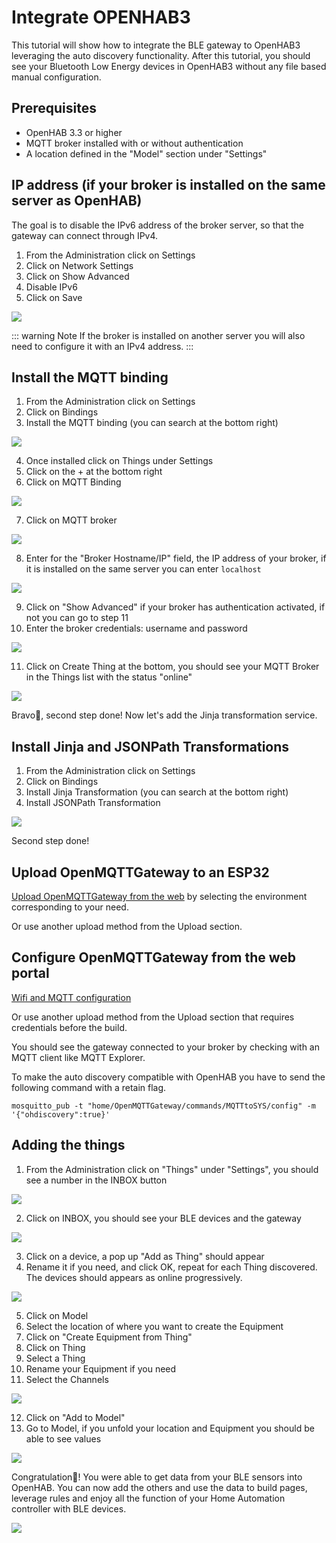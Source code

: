 # Integrate OPENHAB3

This tutorial will show how to integrate the BLE gateway to OpenHAB3 leveraging the auto discovery functionality.
After this tutorial, you should see your Bluetooth Low Energy devices in OpenHAB3 without any file based manual configuration.

## Prerequisites
* OpenHAB 3.3 or higher
* MQTT broker installed with or without authentication
* A location defined in the "Model" section under "Settings"

## IP address (if your broker is installed on the same server as OpenHAB)
The goal is to disable the IPv6 address of the broker server, so that the gateway can connect through IPv4.
1. From the Administration click on Settings
2. Click on Network Settings
3. Click on Show Advanced
4. Disable IPv6
5. Click on Save

![](../img/OpenMQTTGateway-OpenHAB-Theengs-mqtt-ip.png)

::: warning Note
If the broker is installed on another server you will also need to configure it with an IPv4 address.
:::

## Install the MQTT binding
1. From the Administration click on Settings
2. Click on Bindings
3. Install the MQTT binding (you can search at the bottom right)

![](../img/OpenMQTTGateway-OpenHAB-Theengs-mqtt-binding.png)

4. Once installed click on Things under Settings
5. Click on the + at the bottom right
6. Click on MQTT Binding

![](../img/OpenMQTTGateway-OpenHAB-Theengs-mqtt-binding2.png)

7. Click on MQTT broker

![](../img/OpenMQTTGateway-OpenHAB-Theengs-mqtt-binding3.png)

8. Enter for the "Broker Hostname/IP" field, the IP address of your broker, if it is installed on the same server you can enter `localhost`

![](../img/OpenMQTTGateway-OpenHAB-Theengs-mqtt-binding4.png)

9. Click on "Show Advanced" if your broker has authentication activated, if not you can go to step 11
10. Enter the broker credentials: username and password

![](../img/OpenMQTTGateway-OpenHAB-Theengs-mqtt-binding5.png)

11. Click on Create Thing at the bottom, you should see your MQTT Broker in the Things list with the status "online"

![](../img/OpenMQTTGateway-OpenHAB-Theengs-mqtt-binding6.png)

Bravo👏, second step done! Now let's add the Jinja transformation service.

## Install Jinja and JSONPath Transformations
1. From the Administration click on Settings
2. Click on Bindings
3. Install Jinja Transformation (you can search at the bottom right)
4. Install JSONPath Transformation

![](../img/OpenMQTTGateway-OpenHAB-Theengs-mqtt-jinja.png)

Second step done!

## Upload OpenMQTTGateway to an ESP32
[Upload OpenMQTTGateway from the web](../upload/web-install.md) by selecting the environment corresponding to your need.

Or use another upload method from the Upload section.

## Configure OpenMQTTGateway from the web portal
[Wifi and MQTT configuration](../upload/portal.md)

Or use another upload method from the Upload section that requires credentials before the build.

You should see the gateway connected to your broker by checking with an MQTT client like MQTT Explorer.

To make the auto discovery compatible with OpenHAB you have to send the following command with a retain flag.

`mosquitto_pub -t "home/OpenMQTTGateway/commands/MQTTtoSYS/config" -m '{"ohdiscovery":true}'`

## Adding the things
1. From the Administration click on "Things" under "Settings", you should see a number in the INBOX button

![](../img/OpenMQTTGateway-OpenHAB-Theengs-mqtt-things.png)

2. Click on INBOX, you should see your BLE devices and the gateway

![](../img/OpenMQTTGateway-OpenHAB-Theengs-mqtt-things2.png)

3. Click on a device, a pop up "Add as Thing" should appear
4. Rename it if you need, and click OK, repeat for each Thing discovered. The devices should appears as online progressively.

![](../img/OpenMQTTGateway-OpenHAB-Theengs-mqtt-things3.png)

5. Click on Model
6. Select the location of where you want to create the Equipment
7. Click on "Create Equipment from Thing"
8. Click on Thing
9. Select a Thing
10. Rename your Equipment if you need
11. Select the Channels

![](../img/OpenMQTTGateway-OpenHAB-Theengs-mqtt-things4.png)

12. Click on "Add to Model"
13. Go to Model, if you unfold your location and Equipment you should be able to see values

![](../img/OpenMQTTGateway-OpenHAB-Theengs-mqtt-things5.png)

Congratulation🎉! You were able to get data from your BLE sensors into OpenHAB. You can now add the others and use the data to build pages, leverage rules and enjoy all the function of your Home Automation controller with BLE devices.

![](../img/OpenMQTTGateway-OpenHAB-Theengs-mqtt.png)
